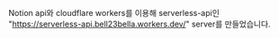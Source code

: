 Notion api와 cloudflare workers를 이용해 serverless-api인 "https://serverless-api.bell23bella.workers.dev/" server를 만들었습니다.
